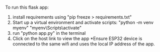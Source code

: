 To run this flask app:

1) install requirements using "pip freeze > requirements.txt"
2) Start up a virtual environment and activate scripts:
    "python -m venv myenv"
    "myenv\Scripts\activate"
3) run "python app.py" in the terminal
4) Click on the host link to view the app
*Ensure ESP32 device is connected to the same wifi and uses the local IP address of the app.


